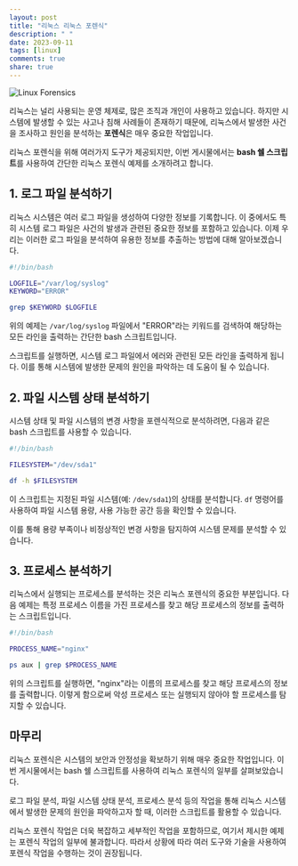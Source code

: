 ```yaml
---
layout: post
title: "리눅스 리눅스 포렌식"
description: " "
date: 2023-09-11
tags: [linux]
comments: true
share: true
---
```


![Linux Forensics](https://images.unsplash.com/photo-1601249412728-312f06b22f4d)

리눅스는 널리 사용되는 운영 체제로, 많은 조직과 개인이 사용하고 있습니다. 하지만 시스템에 발생할 수 있는 사고나 침해 사례들이 존재하기 때문에, 리눅스에서 발생한 사건을 조사하고 원인을 분석하는 **포렌식**은 매우 중요한 작업입니다.

리눅스 포렌식을 위해 여러가지 도구가 제공되지만, 이번 게시물에서는 **bash 쉘 스크립트**를 사용하여 간단한 리눅스 포렌식 예제를 소개하려고 합니다.

## **1. 로그 파일 분석하기**

리눅스 시스템은 여러 로그 파일을 생성하여 다양한 정보를 기록합니다. 이 중에서도 특히 시스템 로그 파일은 사건의 발생과 관련된 중요한 정보를 포함하고 있습니다. 이제 우리는 이러한 로그 파일을 분석하여 유용한 정보를 추출하는 방법에 대해 알아보겠습니다.

```bash
#!/bin/bash

LOGFILE="/var/log/syslog"
KEYWORD="ERROR"

grep $KEYWORD $LOGFILE
```

위의 예제는 `/var/log/syslog` 파일에서 "ERROR"라는 키워드를 검색하여 해당하는 모든 라인을 출력하는 간단한 bash 스크립트입니다. 

스크립트를 실행하면, 시스템 로그 파일에서 에러와 관련된 모든 라인을 출력하게 됩니다. 이를 통해 시스템에 발생한 문제의 원인을 파악하는 데 도움이 될 수 있습니다.

## **2. 파일 시스템 상태 분석하기**

시스템 상태 및 파일 시스템의 변경 사항을 포렌식적으로 분석하려면, 다음과 같은 bash 스크립트를 사용할 수 있습니다.

```bash
#!/bin/bash

FILESYSTEM="/dev/sda1"

df -h $FILESYSTEM
```

이 스크립트는 지정된 파일 시스템(예: `/dev/sda1`)의 상태를 분석합니다. `df` 명령어를 사용하여 파일 시스템 용량, 사용 가능한 공간 등을 확인할 수 있습니다.

이를 통해 용량 부족이나 비정상적인 변경 사항을 탐지하여 시스템 문제를 분석할 수 있습니다.

## **3. 프로세스 분석하기**

리눅스에서 실행되는 프로세스를 분석하는 것은 리눅스 포렌식의 중요한 부분입니다. 다음 예제는 특정 프로세스 이름을 가진 프로세스를 찾고 해당 프로세스의 정보를 출력하는 스크립트입니다.

```bash
#!/bin/bash

PROCESS_NAME="nginx"

ps aux | grep $PROCESS_NAME
```

위의 스크립트를 실행하면, "nginx"라는 이름의 프로세스를 찾고 해당 프로세스의 정보를 출력합니다. 이렇게 함으로써 악성 프로세스 또는 실행되지 않아야 할 프로세스를 탐지할 수 있습니다.

## **마무리**

리눅스 포렌식은 시스템의 보안과 안정성을 확보하기 위해 매우 중요한 작업입니다. 이번 게시물에서는 bash 쉘 스크립트를 사용하여 리눅스 포렌식의 일부를 살펴보았습니다.

로그 파일 분석, 파일 시스템 상태 분석, 프로세스 분석 등의 작업을 통해 리눅스 시스템에서 발생한 문제의 원인을 파악하고자 할 때, 이러한 스크립트를 활용할 수 있습니다.

리눅스 포렌식 작업은 더욱 복잡하고 세부적인 작업을 포함하므로, 여기서 제시한 예제는 포렌식 작업의 일부에 불과합니다. 따라서 상황에 따라 여러 도구와 기술을 사용하여 포렌식 작업을 수행하는 것이 권장됩니다.